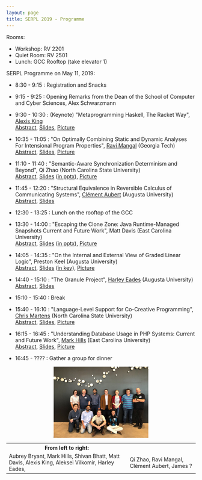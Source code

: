 ```yaml
---
layout: page
title: SERPL 2019 - Programme
---
```


Rooms:
  - Workshop: RV 2201
  - Quiet Room: RV 2501
  - Lunch: GCC Rooftop (take elevator 1)

SERPL Programme on May 11, 2019:

- 8:30 - 9:15 : Registration and Snacks
- 9:15 - 9:25 : Opening Remarks from the Dean of the School of Computer and Cyber Sciences, Alex Schwarzmann
- 9:30 - 10:30 : (Keynote) "Metaprogramming Haskell, The Racket Way", [Alexis King](https://lexi-lambda.github.io/resume.html)  
    [Abstract](includes/abstracts/Alexis-King.html), [Slides](includes/slides/Alexis-King.pdf), [Picture](images/Alexis-King.jpg)

- 10:35 - 11:05 : "On Optimally Combining Static and Dynamic Analyses For Intensional Program Properties", [Ravi Mangal](https://www.cc.gatech.edu/~rmangal3/) (Georgia Tech)  
    [Abstract](includes/abstracts/Ravi-Mangal.pdf), [Slides](includes/slides/Ravi-Mangal.pdf), [Picture](images/Ravi-Mangal.jpg)
    
- 11:10 - 11:40 : "Semantic-Aware Synchronization Determinism and Beyond", Qi Zhao (North Carolina State University)  
    [Abstract](includes/abstracts/Qi-Zhao.pdf), [Slides](includes/slides/Qi-Zhao.pdf) ([in pptx](includes/slides/Qi-Zhao.pptx)), [Picture](images/Qi-Zhao.jpg)

- 11:45 - 12:20 : "Structural Equivalence in Reversible Calculus of Communicating Systems", [Clément Aubert](http://spots.augusta.edu/caubert/) (Augusta University)  
    [Abstract](includes/abstracts/Clement-Aubert.pdf), [Slides](includes/slides/Clement-Aubert.pdf)

- 12:30 - 13:25 : Lunch on the rooftop of the GCC
- 13:30 - 14:00 : "Escaping the Clone Zone: Java Runtime-Managed Snapshots Current and Future Work", Matt Davis (East Carolina University)  
    [Abstract](includes/abstracts/Matt-Davis.pdf), [Slides](includes/slides/Matt-Davis.pdf) ([in pptx](includes/slides/Matt-Davis.pptx)), [Picture](images/Matt-Davis.jpg)

- 14:05 - 14:35 : "On the Internal and External View of Graded Linear Logic", Preston Keel (Augusta University)  
    [Abstract](includes/abstracts/Preston-Keel.pdf), [Slides](includes/slides/Preston-Keel.pdf) ([in key](includes/slides/Preston-Keel.key)), [Picture](images/Preston-Keel.jpg)

- 14:40 - 15:10 : "The Granule Project", [Harley Eades](https://metatheorem.org/)  (Augusta University)  
    [Abstract](includes/abstracts/Harley-Eades.pdf), [Slides](includes/slides/Harley-Eades.pdf)

- 15:10 - 15:40 : Break
- 15:40 - 16:10 : "Language-Level Support for Co-Creative Programming", [Chris Martens](https://sites.google.com/ncsu.edu/cmartens) (North Carolina State University)  
    [Abstract](includes/abstracts/Chris-Martens.pdf), [Slides](includes/slides/Chris-Martens.pdf), [Picture](images/Chris-Martens.jpg)

- 16:15 - 16:45 : "Understanding Database Usage in PHP Systems: Current and Future Work", [Mark Hills](http://www.cs.ecu.edu/hillsma/) (East Carolina University)  
    [Abstract](includes/abstracts/Mark-Hills.pdf), [Slides](includes/slides/Mark-Hills.pdf), [Picture](images/Mark-Hills.jpg)

- 16:45 - ???? : Gather a group for dinner

<div style="margin:auto; display:block">
<a href="images/group_picture.jpg"><img style="width:50%; margin:auto; display:block" src="images/group_picture_reduced.jpg"></a>
 <table>
  <tr>
    <th>From left to right:</th>
    <th></th>
  </tr>
  <tr>
    <td>Aubrey Bryant, Mark Hills, Shivan Bhatt, Matt Davis, Alexis King, Aleksei Vilkomir, Harley Eades,</td>
    <td>Qi Zhao, Ravi Mangal, Clément Aubert, James ?</td>
  </tr>
</table> 
</div>

